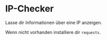 # IP-Checker
Lasse dir Informationen über eine IP anzeigen.



Wenn nicht vorhanden installiere dir `requests`.
